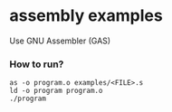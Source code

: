 # assembly examples

Use GNU Assembler (GAS)

### How to run?

```shell
as -o program.o examples/<FILE>.s
ld -o program program.o
./program
```
